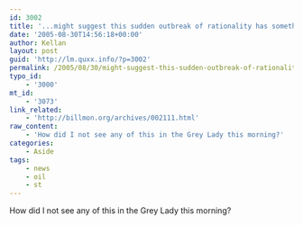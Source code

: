 ```yaml
---
id: 3002
title: '...might suggest this sudden outbreak of rationality has something to do with the fact that Ms. Rices old employer, Chevron, is having its financial balls squeezed hard by Chavez'
date: '2005-08-30T14:56:18+00:00'
author: Kellan
layout: post
guid: 'http://lm.quxx.info/?p=3002'
permalink: /2005/08/30/might-suggest-this-sudden-outbreak-of-rationality-has-something-to-do-with-the-fact-that-ms-rices-old-employer-chevron-is-having-its-financial-balls-squeezed-hard-by-chavez/
typo_id:
    - '3000'
mt_id:
    - '3073'
link_related:
    - 'http://billmon.org/archives/002111.html'
raw_content:
    - 'How did I not see any of this in the Grey Lady this morning?'
categories:
    - Aside
tags:
    - news
    - oil
    - st
---
```


How did I not see any of this in the Grey Lady this morning?